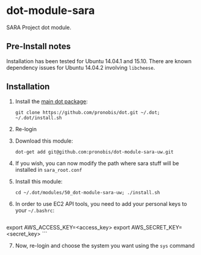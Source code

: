 # dot-module-sara
SARA Project dot module.

## Pre-Install notes

Installation has been tested for Ubuntu 14.04.1 and 15.10. There are known dependency issues for Ubuntu 14.04.2 involving `libcheese`.

## Installation

1. Install the [main dot package](https://github.com/pronobis/dot):
    ```
    git clone https://github.com/pronobis/dot.git ~/.dot; ~/.dot/install.sh
    ```

2. Re-login

3. Download this module:
    ```
    dot-get add git@github.com:pronobis/dot-module-sara-uw.git
    ```

4. If you wish, you can now modify the path where sara stuff will be installed in `sara_root.conf`

5. Install this module:
    ```
    cd ~/.dot/modules/50_dot-module-sara-uw; ./install.sh
    ```

6. In order to use EC2 API tools, you need to add your personal keys to your `~/.bashrc`:
    ```
export AWS_ACCESS_KEY=<access_key>
export AWS_SECRET_KEY=<secret_key>
    ```

7. Now, re-login and choose the system you want using the `sys` command

